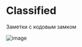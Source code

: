 # Classified
Заметки с кодовым замком

![image](https://user-images.githubusercontent.com/31075923/64821012-6fedce80-d5ba-11e9-873b-fa1d1ee7e0d8.png)
